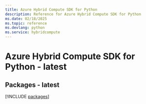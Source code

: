 ```yaml
---
title: Azure Hybrid Compute SDK for Python
description: Reference for Azure Hybrid Compute SDK for Python
ms.date: 02/18/2025
ms.topic: reference
ms.devlang: python
ms.service: hybridcompute
---
```

# Azure Hybrid Compute SDK for Python - latest
## Packages - latest
[!INCLUDE [packages](hybrid-compute-index.md)]